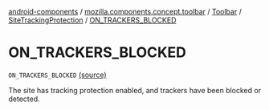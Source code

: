 [android-components](../../../index.md) / [mozilla.components.concept.toolbar](../../index.md) / [Toolbar](../index.md) / [SiteTrackingProtection](index.md) / [ON_TRACKERS_BLOCKED](./-o-n_-t-r-a-c-k-e-r-s_-b-l-o-c-k-e-d.md)

# ON_TRACKERS_BLOCKED

`ON_TRACKERS_BLOCKED` [(source)](https://github.com/mozilla-mobile/android-components/blob/master/components/concept/toolbar/src/main/java/mozilla/components/concept/toolbar/Toolbar.kt#L381)

The site has tracking protection enabled, and trackers have been blocked or detected.

